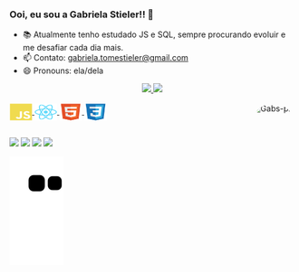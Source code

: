 ### Ooi, eu sou a Gabriela Stieler!! 👋

- 📚 Atualmente tenho estudado JS e SQL, sempre procurando evoluir e me desafiar cada dia mais.
- 📫 Contato: gabriela.tomestieler@gmail.com
- 😄 Pronouns: ela/dela

<div align="center">
  <a href="https://github.com/GabrielaStieler">
  <img height="130em" src="https://github-readme-stats.vercel.app/api?username=GabrielaStieler&show_icons=true&theme=radical&include_all_commits=true&count_private=true"/>
  <img height="130em" src="https://github-readme-stats.vercel.app/api/top-langs/?username=GabrielaStieler&layout=compact&langs_count=7&theme=radical"/>
</div>

<div style="display: inline_block"><br>
  <img align="center" alt="Gabs-Js" height="30" width="40" src="https://raw.githubusercontent.com/devicons/devicon/master/icons/javascript/javascript-plain.svg">
  <img align="center" alt="Gabs-React" height="30" width="40" src="https://raw.githubusercontent.com/devicons/devicon/master/icons/react/react-original.svg">
  <img align="center" alt="Gabs-HTML" height="30" width="40" src="https://raw.githubusercontent.com/devicons/devicon/master/icons/html5/html5-original.svg">
  <img align="center" alt="Gabs-CSS" height="30" width="40" src="https://raw.githubusercontent.com/devicons/devicon/master/icons/css3/css3-original.svg">
  <img align="right" alt="Gabs-pic" height="150" style="border-radius:50px;" src="https://i.picasion.com/pic92/61e586c422883f57de48d6affad92292.gif">
</div>
  
  ##
 
<div> 
  <a href="https://www.instagram.com/gabs__ela/" target="_blank"><img src="https://img.shields.io/badge/-Instagram-%23E4405F?style=for-the-badge&logo=instagram&logoColor=white" target="_blank"></a>
 	<a href="https://www.twitch.tv/gabstranha" target="_blank"><img src="https://img.shields.io/badge/Twitch-9146FF?style=for-the-badge&logo=twitch&logoColor=white" target="_blank"></a>
  <a href = "mailto:gabriela.tomestieler@gmail.com"><img src="https://img.shields.io/badge/-Gmail-%23333?style=for-the-badge&logo=gmail&logoColor=white" target="_blank"></a>
  <a href="https://www.linkedin.com/in/gabriela-stieler-2b4b19200/" target="_blank"><img src="https://img.shields.io/badge/-LinkedIn-%230077B5?style=for-the-badge&logo=linkedin&logoColor=white" target="_blank"></a>  
  
  ![Snake animation](https://github.com/GabrielaStieler/GabrielaStieler/blob/output/github-contribution-grid-snake.svg)
  
</div>
